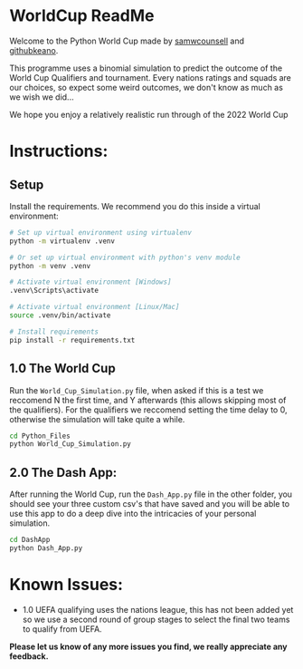 # WorldCup ReadMe

Welcome to the Python World Cup made by [samwcounsell](https://github.com/samwcounsell/) and [githubkeano](https://github.com/githubkeano/).

This programme uses a binomial simulation to predict the outcome of the World Cup Qualifiers and tournament. 
Every nations ratings and squads are our choices, so expect some weird outcomes, we don't know as much as we wish we did...

We hope you enjoy a relatively realistic run through of the 2022 World Cup

# Instructions:

## Setup

Install the requirements. We recommend you do this inside a virtual environment:

```bash
# Set up virtual environment using virtualenv
python -m virtualenv .venv

# Or set up virtual environment with python's venv module
python -m venv .venv

# Activate virtual environment [Windows]
.venv\Scripts\activate

# Activate virtual environment [Linux/Mac]
source .venv/bin/activate

# Install requirements
pip install -r requirements.txt
```

## 1.0 The World Cup

Run the `World_Cup_Simulation.py` file, when asked if this is a test we reccomend N the first time, and Y afterwards (this allows skipping most of the qualifiers). For the qualifiers we reccomend setting the time delay to 0, otherwise the simulation will take quite a while.

```bash
cd Python_Files
python World_Cup_Simulation.py
```

## 2.0 The Dash App:

After running the World Cup, run the `Dash_App.py` file in the other folder, you should see your three custom csv's that have saved and you will be able to use this app to do a deep dive into the intricacies of your personal simulation.

```bash
cd DashApp
python Dash_App.py
```

# Known Issues:

 - 1.0 UEFA qualifying uses the nations league, this has not been added yet so we use a second round of group stages to select the final two teams to qualify from UEFA.
  
**Please let us know of any more issues you find, we really appreciate any feedback.**
  
